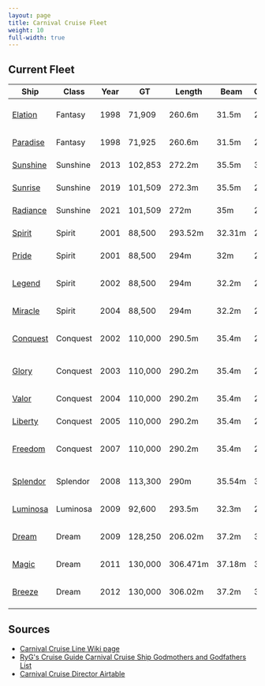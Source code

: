 ```yaml
---
layout: page
title: Carnival Cruise Fleet
weight: 10
full-width: true
---
```


## Current Fleet

| Ship | Class | Year | GT | Length | Beam | Capacity | Crew | Flag | Sponsor | Home Port |
|------|-------|------|----|--------|------|----------|------|------|---------|-----------|
| [Elation](https://en.wikipedia.org/wiki/Carnival_Elation) | Fantasy | 1998 | 71,909 | 260.6m | 31.5m | 2,190 | 900 | Panama | [Shari Arison Dorsman](https://en.wikipedia.org/wiki/Shari_Arison) | Jacksonville, FL |
| [Paradise](https://en.wikipedia.org/wiki/Carnival_Paradise) | Fantasy | 1998 | 71,925 | 260.6m | 31.5m | 2,124 | 920 | Panama | [Paula Zahn](https://en.wikipedia.org/wiki/Paula_Zahn) | Tampa, FL |
| [Sunshine](https://en.wikipedia.org/wiki/Carnival_Sunshine) | Sunshine | 2013 | 102,853 | 272.2m | 35.5m | 3,002 | 1,150 | Panama | [Lin Arison](https://en.wikipedia.org/wiki/Lin_Arison) | Norfolk, VA |
| [Sunrise](https://en.wikipedia.org/wiki/Carnival_Sunrise) | Sunshine | 2019 | 101,509 | 272.3m | 35.5m | 2,984 | 1,108 | Bahamas | Kelly Arison | Miami, FL |
| [Radiance](https://en.wikipedia.org/wiki/Carnival_Radiance) | Sunshine | 2021 | 101,509 | 272m | 35m | 2,984 | 1,100 | Panama | Lucille O'Neal | Long Beach, CA |
| [Spirit](https://en.wikipedia.org/wiki/Carnival_Spirit) | Spirit | 2001 | 88,500 | 293.52m | 32.31m | 2,124 | 930 | Bahamas | [Elizabeth Dole](https://en.wikipedia.org/wiki/Elizabeth_Dole) | Seattle, WA |
| [Pride](https://en.wikipedia.org/wiki/Carnival_Pride) | Spirit | 2001 | 88,500 | 294m | 32m | 2,124 | 930 | Panama | [Tamara Jernigan](https://en.wikipedia.org/wiki/Tamara_E._Jernigan) | Baltimore, MD |
| [Legend](https://en.wikipedia.org/wiki/Carnival_Legend) | Spirit | 2002 | 88,500 | 294m | 32.2m | 2,124 | 930 | Bahamas | [Dame Judi Dench](https://en.wikipedia.org/wiki/Judi_Dench) | San Fransisco, CA |
| [Miracle](https://en.wikipedia.org/wiki/Carnival_Miracle) | Spirit | 2004 | 88,500 | 294m | 32.2m | 2,124 | 930 | Panama | [Jessica Lynch](https://en.wikipedia.org/wiki/Jessica_Lynch) | Galveston, TX |
| [Conquest](https://en.wikipedia.org/wiki/Carnival_Conquest) | Conquest | 2002 | 110,000 | 290.5m | 35.4m | 2,980 | 1,150 | Panama | [Lindy Claiborne Boggs](https://en.wikipedia.org/wiki/Lindy_Boggs) | Miami, FL |
| [Glory](https://en.wikipedia.org/wiki/Carnival_Glory) | Conquest | 2003 | 110,000 | 290.2m | 35.4m | 2,980 | 1,150 | Panama | [Dr Sally Ride](https://en.wikipedia.org/wiki/Sally_Ride) | Port Canaveral, FL |
| [Valor](https://en.wikipedia.org/wiki/Carnival_Valor) | Conquest | 2004 | 110,000 | 290.2m | 35.4m | 2,974 | 1,180 | Panama | [Katie Couric](https://en.wikipedia.org/wiki/Katie_Couric) | New Orleans, LA |
| [Liberty](https://en.wikipedia.org/wiki/Carnival_Liberty) | Conquest | 2005 | 110,000 | 290.2m | 35.4m | 2,974 | 1,160 | Panama | [Mira Sorvino](https://en.wikipedia.org/wiki/Mira_Sorvino) | New Orleans, LA |
| [Freedom](https://en.wikipedia.org/wiki/Carnival_Freedom) | Conquest | 2007 | 110,000 | 290.2m | 35.4m | 2,980 | 1,150 | Panama | [Kathy Ireland](https://en.wikipedia.org/wiki/Kathy_Ireland) | Port Canaveral, FL |
| [Splendor](https://en.wikipedia.org/wiki/Carnival_Splendor) | Splendor | 2008 | 113,300 | 290m | 35.54m | 3,012 | 1,150 | Panama | [Myleene Klass](https://en.wikipedia.org/wiki/Myleene_Klass) | Sydney, NSW, Australia |
| [Luminosa](https://en.wikipedia.org/wiki/Carnival_Luminosa) | Luminosa | 2009 | 92,600 | 293.5m | 32.3m | 2,260 | 1,050 | Bahamas | [Valentina Vezzali](https://en.wikipedia.org/wiki/Valentina_Vezzali) | Seattle, WA |
| [Dream](https://en.wikipedia.org/wiki/Carnival_Dream) | Dream | 2009 | 128,250 | 206.02m | 37.2m | 3,646 | 1,369 | Panama | [Marcia Gay Harden](https://en.wikipedia.org/wiki/Marcia_Gay_Harden) | Galveston, TX |
| [Magic](https://en.wikipedia.org/wiki/Carnival_Magic) | Dream | 2011 | 130,000 | 306.471m | 37.18m | 3,690 | 1,386 | Panama | Lindsey Wilkerson | Miami, FL |
| [Breeze](https://en.wikipedia.org/wiki/Carnival_Breeze) | Dream | 2012 | 130,000 | 306.02m | 37.2m | 3,690 | 1,386 | Panama | Tracy Wilson Mourning | Galveston, TX |

## Sources

* [Carnival Cruise Line Wiki page](https://en.wikipedia.org/wiki/Carnival_Cruise_Line)
* [RyG's Cruise Guide Carnival Cruise Ship Godmothers and Godfathers List](http://www.embarkandaway.com/general-cruise-blog/carnival-cruise-ship-godmothers-and-godfathers-list)
* [Carnival Cruise Director Airtable](https://airtable.com/appin6uTVeCF8mthS/shrxzucqLGHbpDmm8/tblZJCAW6us7UhDmZ)
